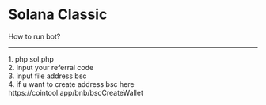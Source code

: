 <h1>Solana Classic</h1>
How to run bot?
<hr>
1. php sol.php
<br>
2. input your referral code
<br>
3. input file address bsc
<br>
4. if u want to create address bsc here https://cointool.app/bnb/bscCreateWallet
